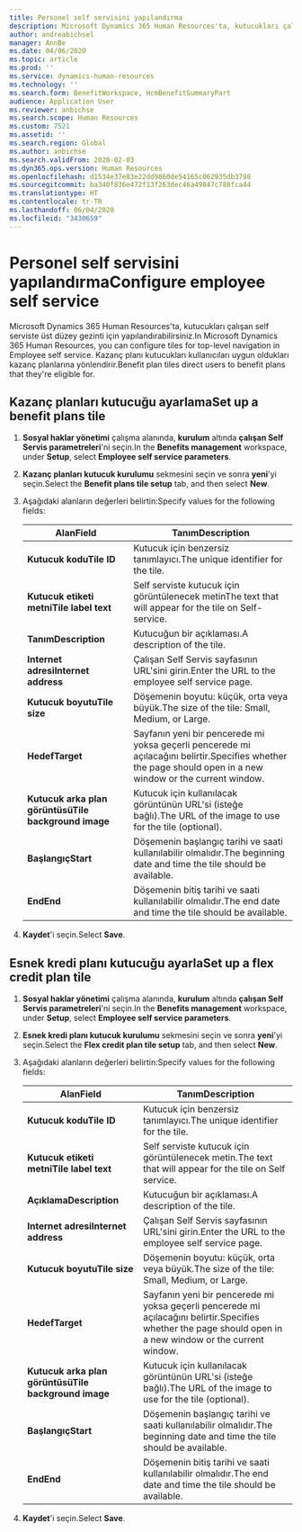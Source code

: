 ```yaml
---
title: Personel self servisini yapılandırma
description: Microsoft Dynamics 365 Human Resources'ta, kutucukları çalışan self serviste üst düzey gezinti için yapılandırabilirsiniz.
author: andreabichsel
manager: AnnBe
ms.date: 04/06/2020
ms.topic: article
ms.prod: ''
ms.service: dynamics-human-resources
ms.technology: ''
ms.search.form: BenefitWorkspace, HcmBenefitSummaryPart
audience: Application User
ms.reviewer: anbichse
ms.search.scope: Human Resources
ms.custom: 7521
ms.assetid: ''
ms.search.region: Global
ms.author: anbichse
ms.search.validFrom: 2020-02-03
ms.dyn365.ops.version: Human Resources
ms.openlocfilehash: d1534e37e83e22dd9860de54165c062935db3798
ms.sourcegitcommit: ba340f836e472f13f263dec46a49847c788fca44
ms.translationtype: HT
ms.contentlocale: tr-TR
ms.lasthandoff: 06/04/2020
ms.locfileid: "3430659"
---
```

# <a name="configure-employee-self-service"></a><span data-ttu-id="b05d9-103">Personel self servisini yapılandırma</span><span class="sxs-lookup"><span data-stu-id="b05d9-103">Configure employee self service</span></span>

<span data-ttu-id="b05d9-104">Microsoft Dynamics 365 Human Resources'ta, kutucukları çalışan self serviste üst düzey gezinti için yapılandırabilirsiniz.</span><span class="sxs-lookup"><span data-stu-id="b05d9-104">In Microsoft Dynamics 365 Human Resources, you can configure tiles for top-level navigation in Employee self service.</span></span> <span data-ttu-id="b05d9-105">Kazanç planı kutucukları kullanıcıları uygun oldukları kazanç planlarına yönlendirir.</span><span class="sxs-lookup"><span data-stu-id="b05d9-105">Benefit plan tiles direct users to benefit plans that they're eligible for.</span></span>

## <a name="set-up-a-benefit-plans-tile"></a><span data-ttu-id="b05d9-106">Kazanç planları kutucuğu ayarlama</span><span class="sxs-lookup"><span data-stu-id="b05d9-106">Set up a benefit plans tile</span></span>

1. <span data-ttu-id="b05d9-107">**Sosyal haklar yönetimi** çalışma alanında, **kurulum** altında **çalışan Self Servis parametreleri**'ni seçin.</span><span class="sxs-lookup"><span data-stu-id="b05d9-107">In the **Benefits management** workspace, under **Setup**, select **Employee self service parameters**.</span></span>

2. <span data-ttu-id="b05d9-108">**Kazanç planları kutucuk kurulumu** sekmesini seçin ve sonra **yeni**'yi seçin.</span><span class="sxs-lookup"><span data-stu-id="b05d9-108">Select the **Benefit plans tile setup** tab, and then select **New**.</span></span>

3. <span data-ttu-id="b05d9-109">Aşağıdaki alanların değerleri belirtin:</span><span class="sxs-lookup"><span data-stu-id="b05d9-109">Specify values for the following fields:</span></span>

   | <span data-ttu-id="b05d9-110">Alan</span><span class="sxs-lookup"><span data-stu-id="b05d9-110">Field</span></span> | <span data-ttu-id="b05d9-111">Tanım</span><span class="sxs-lookup"><span data-stu-id="b05d9-111">Description</span></span> |
   | --- | --- |
   | <span data-ttu-id="b05d9-112">**Kutucuk kodu**</span><span class="sxs-lookup"><span data-stu-id="b05d9-112">**Tile ID**</span></span> | <span data-ttu-id="b05d9-113">Kutucuk için benzersiz tanımlayıcı.</span><span class="sxs-lookup"><span data-stu-id="b05d9-113">The unique identifier for the tile.</span></span> |
   | <span data-ttu-id="b05d9-114">**Kutucuk etiketi metni**</span><span class="sxs-lookup"><span data-stu-id="b05d9-114">**Tile label text**</span></span> | <span data-ttu-id="b05d9-115">Self serviste kutucuk için görüntülenecek metin</span><span class="sxs-lookup"><span data-stu-id="b05d9-115">The text that will appear for the tile on Self-service.</span></span> |
   | <span data-ttu-id="b05d9-116">**Tanım**</span><span class="sxs-lookup"><span data-stu-id="b05d9-116">**Description**</span></span> | <span data-ttu-id="b05d9-117">Kutucuğun bir açıklaması.</span><span class="sxs-lookup"><span data-stu-id="b05d9-117">A description of the tile.</span></span> |
   | <span data-ttu-id="b05d9-118">**Internet adresi**</span><span class="sxs-lookup"><span data-stu-id="b05d9-118">**Internet address**</span></span> | <span data-ttu-id="b05d9-119">Çalışan Self Servis sayfasının URL'sini girin.</span><span class="sxs-lookup"><span data-stu-id="b05d9-119">Enter the URL to the employee self service page.</span></span> |
   | <span data-ttu-id="b05d9-120">**Kutucuk boyutu**</span><span class="sxs-lookup"><span data-stu-id="b05d9-120">**Tile size**</span></span> | <span data-ttu-id="b05d9-121">Döşemenin boyutu: küçük, orta veya büyük.</span><span class="sxs-lookup"><span data-stu-id="b05d9-121">The size of the tile: Small, Medium, or Large.</span></span> |
   | <span data-ttu-id="b05d9-122">**Hedef**</span><span class="sxs-lookup"><span data-stu-id="b05d9-122">**Target**</span></span> | <span data-ttu-id="b05d9-123">Sayfanın yeni bir pencerede mi yoksa geçerli pencerede mi açılacağını belirtir.</span><span class="sxs-lookup"><span data-stu-id="b05d9-123">Specifies whether the page should open in a new window or the current window.</span></span> |
   | <span data-ttu-id="b05d9-124">**Kutucuk arka plan görüntüsü**</span><span class="sxs-lookup"><span data-stu-id="b05d9-124">**Tile background image**</span></span> | <span data-ttu-id="b05d9-125">Kutucuk için kullanılacak görüntünün URL'si (isteğe bağlı).</span><span class="sxs-lookup"><span data-stu-id="b05d9-125">The URL of the image to use for the tile (optional).</span></span> |
   | <span data-ttu-id="b05d9-126">**Başlangıç**</span><span class="sxs-lookup"><span data-stu-id="b05d9-126">**Start**</span></span> | <span data-ttu-id="b05d9-127">Döşemenin başlangıç tarihi ve saati kullanılabilir olmalıdır.</span><span class="sxs-lookup"><span data-stu-id="b05d9-127">The beginning date and time the tile should be available.</span></span> |
   | <span data-ttu-id="b05d9-128">**End**</span><span class="sxs-lookup"><span data-stu-id="b05d9-128">**End**</span></span> | <span data-ttu-id="b05d9-129">Döşemenin bitiş tarihi ve saati kullanılabilir olmalıdır.</span><span class="sxs-lookup"><span data-stu-id="b05d9-129">The end date and time the tile should be available.</span></span> |

4. <span data-ttu-id="b05d9-130">**Kaydet**'i seçin.</span><span class="sxs-lookup"><span data-stu-id="b05d9-130">Select **Save**.</span></span>

## <a name="set-up-a-flex-credit-plan-tile"></a><span data-ttu-id="b05d9-131">Esnek kredi planı kutucuğu ayarla</span><span class="sxs-lookup"><span data-stu-id="b05d9-131">Set up a flex credit plan tile</span></span>

1. <span data-ttu-id="b05d9-132">**Sosyal haklar yönetimi** çalışma alanında, **kurulum** altında **çalışan Self Servis parametreleri**'ni seçin.</span><span class="sxs-lookup"><span data-stu-id="b05d9-132">In the **Benefits management** workspace, under **Setup**, select **Employee self service parameters**.</span></span>

2. <span data-ttu-id="b05d9-133">**Esnek kredi planı kutucuk kurulumu** sekmesini seçin ve sonra **yeni**'yi seçin.</span><span class="sxs-lookup"><span data-stu-id="b05d9-133">Select the **Flex credit plan tile setup** tab, and then select **New**.</span></span>

3. <span data-ttu-id="b05d9-134">Aşağıdaki alanların değerleri belirtin:</span><span class="sxs-lookup"><span data-stu-id="b05d9-134">Specify values for the following fields:</span></span>

   | <span data-ttu-id="b05d9-135">Alan</span><span class="sxs-lookup"><span data-stu-id="b05d9-135">Field</span></span> | <span data-ttu-id="b05d9-136">Tanım</span><span class="sxs-lookup"><span data-stu-id="b05d9-136">Description</span></span> |
   | --- | --- |
   | <span data-ttu-id="b05d9-137">**Kutucuk kodu**</span><span class="sxs-lookup"><span data-stu-id="b05d9-137">**Tile ID**</span></span> | <span data-ttu-id="b05d9-138">Kutucuk için benzersiz tanımlayıcı.</span><span class="sxs-lookup"><span data-stu-id="b05d9-138">The unique identifier for the tile.</span></span> |
   | <span data-ttu-id="b05d9-139">**Kutucuk etiketi metni**</span><span class="sxs-lookup"><span data-stu-id="b05d9-139">**Tile label text**</span></span> | <span data-ttu-id="b05d9-140">Self serviste kutucuk için görüntülenecek metin.</span><span class="sxs-lookup"><span data-stu-id="b05d9-140">The text that will appear for the tile on Self service.</span></span> |
   | <span data-ttu-id="b05d9-141">**Açıklama**</span><span class="sxs-lookup"><span data-stu-id="b05d9-141">**Description**</span></span> | <span data-ttu-id="b05d9-142">Kutucuğun bir açıklaması.</span><span class="sxs-lookup"><span data-stu-id="b05d9-142">A description of the tile.</span></span> |
   | <span data-ttu-id="b05d9-143">**Internet adresi**</span><span class="sxs-lookup"><span data-stu-id="b05d9-143">**Internet address**</span></span> | <span data-ttu-id="b05d9-144">Çalışan Self Servis sayfasının URL'sini girin.</span><span class="sxs-lookup"><span data-stu-id="b05d9-144">Enter the URL to the employee self service page.</span></span> |
   | <span data-ttu-id="b05d9-145">**Kutucuk boyutu**</span><span class="sxs-lookup"><span data-stu-id="b05d9-145">**Tile size**</span></span> | <span data-ttu-id="b05d9-146">Döşemenin boyutu: küçük, orta veya büyük.</span><span class="sxs-lookup"><span data-stu-id="b05d9-146">The size of the tile: Small, Medium, or Large.</span></span> |
   | <span data-ttu-id="b05d9-147">**Hedef**</span><span class="sxs-lookup"><span data-stu-id="b05d9-147">**Target**</span></span> | <span data-ttu-id="b05d9-148">Sayfanın yeni bir pencerede mi yoksa geçerli pencerede mi açılacağını belirtir.</span><span class="sxs-lookup"><span data-stu-id="b05d9-148">Specifies whether the page should open in a new window or the current window.</span></span> |
   | <span data-ttu-id="b05d9-149">**Kutucuk arka plan görüntüsü**</span><span class="sxs-lookup"><span data-stu-id="b05d9-149">**Tile background image**</span></span> | <span data-ttu-id="b05d9-150">Kutucuk için kullanılacak görüntünün URL'si (isteğe bağlı).</span><span class="sxs-lookup"><span data-stu-id="b05d9-150">The URL of the image to use for the tile (optional).</span></span> |
   | <span data-ttu-id="b05d9-151">**Başlangıç**</span><span class="sxs-lookup"><span data-stu-id="b05d9-151">**Start**</span></span> | <span data-ttu-id="b05d9-152">Döşemenin başlangıç tarihi ve saati kullanılabilir olmalıdır.</span><span class="sxs-lookup"><span data-stu-id="b05d9-152">The beginning date and time the tile should be available.</span></span> |
   | <span data-ttu-id="b05d9-153">**End**</span><span class="sxs-lookup"><span data-stu-id="b05d9-153">**End**</span></span> | <span data-ttu-id="b05d9-154">Döşemenin bitiş tarihi ve saati kullanılabilir olmalıdır.</span><span class="sxs-lookup"><span data-stu-id="b05d9-154">The end date and time the tile should be available.</span></span> |

4. <span data-ttu-id="b05d9-155">**Kaydet**'i seçin.</span><span class="sxs-lookup"><span data-stu-id="b05d9-155">Select **Save**.</span></span>
